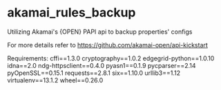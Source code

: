 # akamai_rules_backup
Utilizing Akamai's {OPEN} PAPI api to backup properties' configs

For more details refer to https://github.com/akamai-open/api-kickstart

Requirements:
cffi==1.3.0
cryptography==1.0.2
edgegrid-python==1.0.10
idna==2.0
ndg-httpsclient==0.4.0
pyasn1==0.1.9
pycparser==2.14
pyOpenSSL==0.15.1
requests==2.8.1
six==1.10.0
urllib3==1.12
virtualenv==13.1.2
wheel==0.26.0
